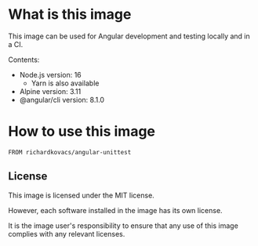 # What is this image

This image can be used for Angular development and testing locally and in a CI.

Contents:
- Node.js version: 16
  + Yarn is also available
- Alpine version: 3.11
- @angular/cli version: 8.1.0

# How to use this image

```
FROM richardkovacs/angular-unittest
````

## License

This image is licensed under the MIT license.

However, each software installed in the image has its own license.

It is the image user's responsibility to ensure that any use of this image complies with any relevant licenses.
